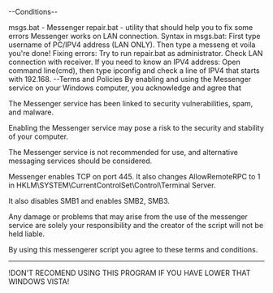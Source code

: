 --Conditions--

msgs.bat - Messenger
repair.bat - utility that should help you to fix some errors
Messenger works on LAN connection.
Syntax in msgs.bat:
First type username of PC/IPV4 address (LAN ONLY). Then type a messeng et voila you're done!
Fixing errors:
Try to run repair.bat as administrator. 
Check LAN connection with receiver.
If you need to know an IPV4 address:
Open command line(cmd), then type ipconfig and check a line of IPV4 that starts with 192.168.
--Terms and Policies
By enabling and using the Messenger service on your Windows computer, you acknowledge and agree that
 
The Messenger service has been linked to security vulnerabilities, spam, and malware.
 
Enabling the Messenger service may pose a risk to the security and stability of your computer.
 
The Messenger service is not recommended for use, and alternative messaging services should be considered.
 
Messenger enables TCP on port 445. It also changes AllowRemoteRPC to 1 in HKLM\SYSTEM\CurrentControlSet\Control\Terminal Server.
 
It also disables SMB1 and enables SMB2, SMB3.
 
Any damage or problems that may arise from the use of the messenger service are solely your responsibility and the creator of the script will not be held liable.
 
By using this messengerer script you agree to these terms and conditions.
-- --
!DON'T RECOMEND USING THIS PROGRAM IF YOU HAVE LOWER THAT WINDOWS VISTA!
